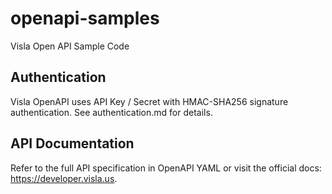 # openapi-samples
Visla Open API Sample Code

## Authentication
Visla OpenAPI uses API Key / Secret with HMAC-SHA256 signature authentication.
See authentication.md for details.

## API Documentation
Refer to the full API specification in OpenAPI YAML or visit the official docs:
https://developer.visla.us.
